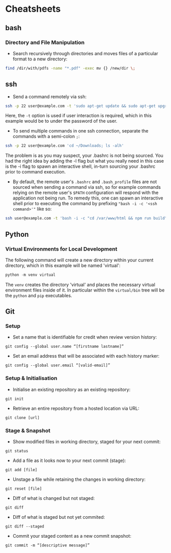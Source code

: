 # Cheatsheets

## bash

### Directory and File Manipulation

- Search recursively through directories and moves files of a particular format to a new directory:
    
```bash
find /dir/with/pdfs -name "*.pdf" -exec mv {} /new/dir \;
```

## ssh

- Send a command remotely via ssh:

```bash
ssh -p 22 user@example.com -t 'sudo apt-get update && sudo apt-get upgrade -y'
```

Here, the `-t` option is used if user interaction is required, which in this example would be to under the password of the user.

- To send multiple commands in one ssh connection, separate the commands with a semi-colon `;`:

```bash
ssh -p 22 user@example.com 'cd ~/Downloads; ls -alh'
```

The problem is as you may suspect, your .bashrc is not being sourced. You had the right idea by adding the -l flag but what you really need in this case is the -i flag to spawn an interactive shell, in-turn sourcing your .bashrc prior to command execution. 

- By default, the remote user's `.bashrc` and `.bash_profile` files are not sourced when sending a command via ssh, so for example commands relying on the remote user's `$PATH` configuration will respond with the application not being run. To remedy this, one can spawn an interactive shell prior to executing the command by prefixing `"bash -i -c '<ssh command>'"` like so:

```bash
ssh user@example.com -t 'bash -i -c "cd /var/www/html && npm run build"'

```

## Python

### Virtual Environments for Local Development

The following command will create a new directory within your current directory, which in this example will be named 'virtual':

```python
python -m venv virtual
```

The `venv` creates the directory 'virtual' and places the necessary virtual environment files inside of it. In particular within the `virtual/bin` tree will be the `python` and `pip` executables.

## Git

### Setup

- Set a name that is identifiable for credit when review version history:

```git config --global user.name “[firstname lastname]”```

- Set an email address that will be associated with each history marker:

```git config --global user.email “[valid-email]”```

### Setup & Initialisation

- Initialise an existing repository as an existing repository:

```git init```

- Retrieve an entire repository from a hosted location via URL:

```git clone [url]```

### Stage & Snapshot

- Show modified files in working directory, staged for your next commit:

```git status```

- Add a file as it looks now to your next commit (stage):

```git add [file]```

- Unstage a file while retaining the changes in working directory:

```git reset [file]```

- Diff of what is changed but not staged:

```git diff```

- Diff of what is staged but not yet commited:

```git diff --staged```

- Commit your staged content as a new commit snapshot:

```git commit -m “[descriptive message]”```
